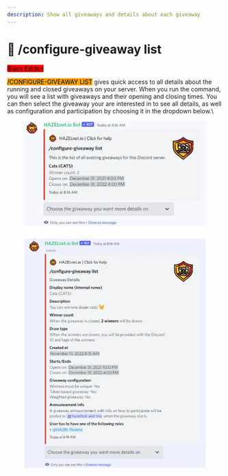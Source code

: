 ```yaml
---
description: Show all giveaways and details about each giveaway
---
```


# 📃 /configure-giveaway list

<mark style="background-color:red;">Black Edition</mark>

<mark style="background-color:orange;">/CONFIGURE-GIVEAWAY LIST</mark> gives quick access to all details about the running and closed giveaways on your server. When you run the command, you will see a list with giveaways and their opening and closing times. You can then select the giveaway your are interested in to see all details, as well as configuration and participation by choosing it in the dropdown below.\


<figure><img src="../../../.gitbook/assets/image (129).png" alt=""><figcaption></figcaption></figure>

<figure><img src="../../../.gitbook/assets/image (130).png" alt=""><figcaption></figcaption></figure>
